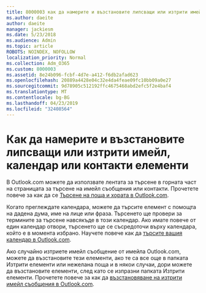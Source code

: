 ```yaml
---
title: 8000003 как да намерите и възстановите липсващи или изтрити имейл, календар или контакти елементи
ms.author: daeite
author: daeite
manager: jackiesm
ms.date: 5/23/2018
ms.audience: Admin
ms.topic: article
ROBOTS: NOINDEX, NOFOLLOW
localization_priority: Normal
ms.collection: Adm_O365
ms.custom: 8000003
ms.assetid: 8e24b096-fcbf-4d7e-a412-f6db2afad623
ms.openlocfilehash: 20889a4428e04c32e4da4feae09fc10bb09a0e27
ms.sourcegitcommit: 9d78905c512192ffc4675468abd2efc5f2e4baf4
ms.translationtype: MT
ms.contentlocale: bg-BG
ms.lasthandoff: 04/23/2019
ms.locfileid: "32408564"
---
```

# <a name="how-to-find-and-recover-missing-or-deleted-email-calendar-or-contacts-items"></a>Как да намерите и възстановите липсващи или изтрити имейл, календар или контакти елементи

В Outlook.com можете да използвате лентата за търсене в горната част на страницата за търсене на имейл съобщения или контакти. Прочетете повече за как да се [Търсене на поща и хората в Outlook.com](https://support.office.com/article/88108edf-028e-4306-b87e-7400bbb40aa7).
  
Когато преглеждате календара, можете да търсите елемент с помощта на дадена дума, име на лице или фраза. Търсенето ще провери за термините за търсене навсякъде в този календар. Ако имате повече от един календар отвори, търсенето ще се съсредоточи върху календара, който е в момента избрано. Научете повече как да [търсите вашия календар в Outlook.com](https://support.office.com/article/5bc05289-c84c-4849-95a8-7eac05ed478a).
  
Ако случайно изтриете имейл съобщение от имейла Outlook.com, можете да възстановите тези елементи, ако те са все още в папката Изтрити елементи или нежелана поща и в някои случаи, дори можете да възстановите елементи, след като се изпразни папката Изтрити елементи. Прочетете повече за как да [възстановяване на изтрити имейл съобщения в Outlook.com](https://support.office.com/article/cf06ab1b-ae0b-418c-a4d9-4e895f83ed50).
  

